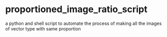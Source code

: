 # proportioned_image_ratio_script
a python and shell script to automate the process of making all the images of vector type with same proportion
